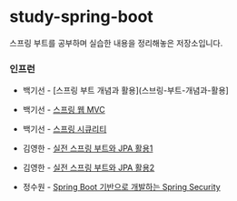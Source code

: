 # study-spring-boot

스프링 부트를 공부하며 실습한 내용을 정리해놓은 저장소입니다.

### 인프런

- 백기선 - [스프링 부트 개념과 활용](스브링-부트-개념과-활용]

- 백기선 - [스프링 웹 MVC](스프링-웹-MVC)

- 백기선 - [스프링 시큐리티](스프링-시큐리티)

- 김영한 - [실전 스프링 부트와 JPA 활용1](실전-스프링-부트와-JPA-활용1)

- 김영한 - [실전 스프링 부트와 JPA 활용2](실전-스프링-부트와-JPA-활용2)

- 정수원 - [Spring Boot 기반으로 개발하는 Spring Security](Spring-Boot-기반으로-개발하는-Spring-Security)
